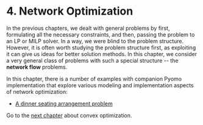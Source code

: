 # 4. Network Optimization

In the previous chapters, we dealt with general problems by first, formulating all the necessary constraints, and then, passing the problem to an LP or MILP solver. In a way, we were blind to the problem structure. However, it is often worth studying the problem structure first, as exploiting it can give us ideas for better solution methods. In this chapter, we consider a very general class of problems with such a special structure -- the **network flow** problems.

In this chapter, there is a number of examples with companion Pyomo implementation that explore various modeling and implementation aspects of network optimization:

* [A dinner seating arrangement problem](dinner-seat-allocation.ipynb)


Go to the [next chapter](../05/05.00.md) about convex optimization.